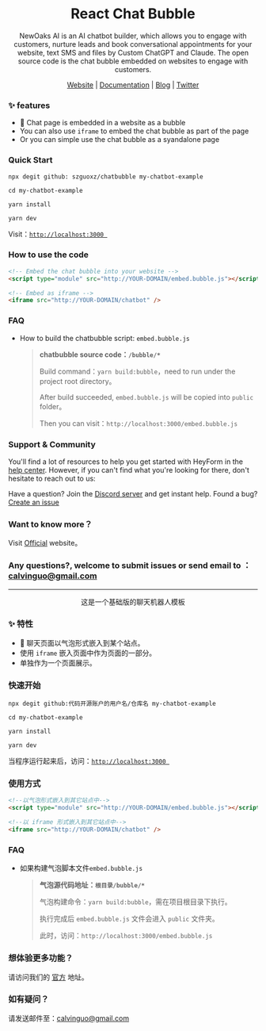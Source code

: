 <h1 align="center">React Chat Bubble</h1>
<div align="center">NewOaks AI is an AI chatbot builder, which allows you to engage with customers, nurture leads and book conversational appointments for your website, text SMS and files by Custom ChatGPT and Claude. The open source code is the chat bubble embedded on websites to engage with customers.

[Website](https://www.newoaks.ai) | [Documentation](https://www.newoaks.ai/guide/main) | [Blog](https://www.newoaks.ai/blog/) | [Twitter](https://twitter.com/Rockwood_XRay)</div>

### ✨ features

* 🎈 Chat page is embedded in a website as a bubble
* You can also use `iframe` to embed the chat bubble as part of the page
* Or you can simple use the chat bubble as a syandalone page

### Quick Start

```shell
npx degit github: szguoxz/chatbubble my-chatbot-example

cd my-chatbot-example

yarn install

yarn dev
```

Visit：[`http://localhost:3000 ` ](http://localhost:3000)

### How to use the code

```html
<!-- Embed the chat bubble into your website -->
<script type="module" src="http://YOUR-DOMAIN/embed.bubble.js"></script>

<!-- Embed as iframe -->
<iframe src="http://YOUR-DOMAIN/chatbot" />
```

### FAQ

* How to build the chatbubble script: `embed.bubble.js`

  > **chatbubble source code：`/bubble/*`**
  >
  > Build command：`yarn build:bubble`，need to run under the project root directory。
  >
  > After build succeeded, `embed.bubble.js` will be copied into `public` folder。
  >
  > Then you can visit：`http://localhost:3000/embed.bubble.js`

### Support & Community
You'll find a lot of resources to help you get started with HeyForm in the [help center](https://www.newoaks.ai/guide/main). However, if you can't find what you're looking for there, don't hesitate to reach out to us:

Have a question? Join the [Discord server](https://discord.com/invite/fuBt2K6k3p) and get instant help.
Found a bug? [Create an issue](https://github.com/szguoxz/chatbubble/issues)

### Want to know more？

Visit [Official](https://www.newoaks.ai) website。

### Any questions?, welcome to submit issues or send email to ：calvinguo@gmail.com


---------------
<div align="center">这是一个基础版的聊天机器人模板</div>

### ✨ 特性

* 🎈 聊天页面以气泡形式嵌入到某个站点。
* 使用 `iframe` 嵌入页面中作为页面的一部分。
* 单独作为一个页面展示。

### 快速开始

```shell
npx degit github:代码开源账户的用户名/仓库名 my-chatbot-example

cd my-chatbot-example

yarn install

yarn dev
```

当程序运行起来后，访问：[`http://localhost:3000 ` ](http://localhost:3000)

### 使用方式

```html
<!--以气泡形式嵌入到其它站点中-->
<script type="module" src="http://YOUR-DOMAIN/embed.bubble.js"></script>

<!--以 iframe 形式嵌入到其它站点中-->
<iframe src="http://YOUR-DOMAIN/chatbot" />
```

### FAQ

* 如果构建气泡脚本文件`embed.bubble.js`

  > **气泡源代码地址：`根目录/bubble/*`**
  >
  > 气泡构建命令：`yarn build:bubble`，需在项目根目录下执行。
  >
  > 执行完成后 `embed.bubble.js` 文件会进入 `public` 文件夹。
  >
  > 此时，访问：`http://localhost:3000/embed.bubble.js`

### 想体验更多功能？

请访问我们的 [官方](https://www.newoaks.ai) 地址。

### 如有疑问？

请发送邮件至：calvinguo@gmail.com


